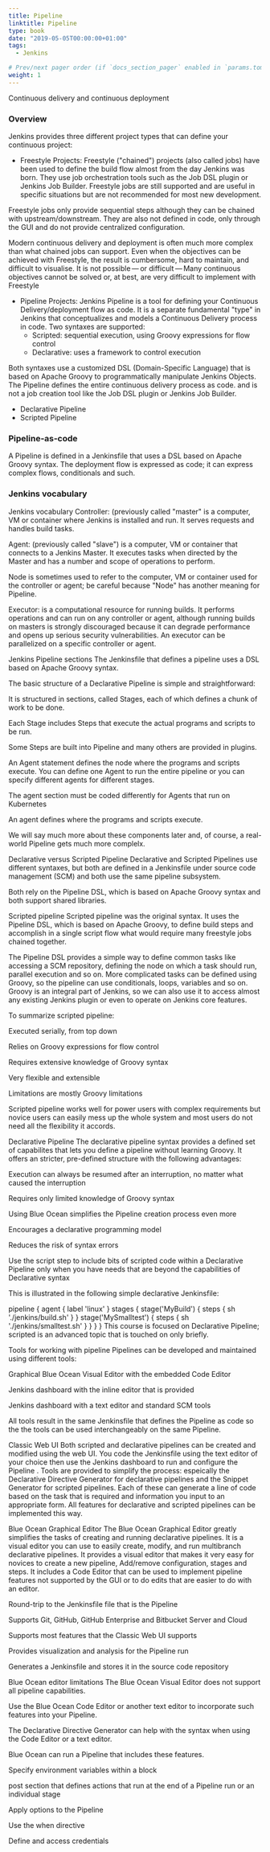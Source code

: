 ```yaml
---
title: Pipeline
linktitle: Pipeline
type: book
date: "2019-05-05T00:00:00+01:00"
tags:
  - Jenkins

# Prev/next pager order (if `docs_section_pager` enabled in `params.toml`)
weight: 1
---
```


Continuous delivery and continuous deployment

<!--more-->

### Overview

Jenkins provides three different project types that can define your continuous project:

* Freestyle Projects: Freestyle ("chained") projects (also called jobs) have been used to define the build flow almost  from the day Jenkins was born. They use job orchestration tools such as the Job DSL plugin or Jenkins Job Builder. Freestyle jobs are still supported and are useful in specific situations but are not recommended for most new development.

Freestyle jobs only provide sequential steps although they can be chained with upstream/downstream. They are also not defined in code, only through the GUI and do not provide centralized configuration.

Modern continuous delivery and deployment is often much more complex than what chained jobs can support. Even when the objectives can be achieved with Freestyle, the result is cumbersome, hard to maintain, and difficult to visualise. It is not possible — or difficult — Many continuous objectives cannot be solved or, at best, are very difficult to implement with Freestyle

* Pipeline Projects: Jenkins Pipeline is a tool for defining your Continuous Delivery/deployment flow as code. It is a separate fundamental "type" in Jenkins that conceptualizes and models a Continuous Delivery process in code. Two syntaxes are supported:
  * Scripted: sequential execution, using Groovy expressions for flow control
  * Declarative: uses a framework to control execution

Both syntaxes use a customized DSL (Domain-Specific Language) that is based on Apache Groovy to programmatically manipulate Jenkins Objects. The Pipeline defines the entire continuous delivery process as code. and is not a job creation tool like the Job DSL plugin or Jenkins Job Builder.

  * Declarative Pipeline
  * Scripted Pipeline

### Pipeline-as-code

A Pipeline is defined in a Jenkinsfile that uses a DSL based on Apache Groovy syntax. The deployment flow is expressed as code; it can express complex flows, conditionals and such.

### Jenkins vocabulary

Jenkins vocabulary
Controller: (previously called "master" is a computer, VM or container where Jenkins is installed and run. It serves requests and handles build tasks.

Agent: (previously called "slave") is a computer, VM or container that connects to a Jenkins Master. It executes tasks when directed by the Master and has a number and scope of operations to perform.

Node is sometimes used to refer to the computer, VM or container used for the controller or agent; be careful because "Node" has another meaning for Pipeline.

Executor: is a computational resource for running builds. It performs operations and can run on any controller or agent, although running builds on masters is strongly discouraged because it can degrade performance and opens up serious security vulnerabilities. An executor can be parallelized on a specific controller or agent.

Jenkins Pipeline sections
The Jenkinsfile that defines a pipeline uses a DSL based on Apache Groovy syntax.

The basic structure of a Declarative Pipeline is simple and straightforward:

It is structured in sections, called Stages, each of which defines a chunk of work to be done.

Each Stage includes Steps that execute the actual programs and scripts to be run.

Some Steps are built into Pipeline and many others are provided in plugins.

An Agent statement defines the node where the programs and scripts execute. You can define one Agent to run the entire pipeline or you can specify different agents for different stages.

The agent section must be coded differently for Agents that run on Kubernetes

An agent defines where the programs and scripts execute.

We will say much more about these components later and, of course, a real-world Pipeline gets much more complelx.

Declarative versus Scripted Pipeline
Declarative and Scripted Pipelines use different syntaxes, but both are defined in a Jenkinsfile under source code management (SCM) and both use the same pipeline subsystem.

Both rely on the Pipeline DSL, which is based on Apache Groovy syntax and both support shared libraries.

Scripted pipeline
Scripted pipeline was the original syntax. It uses the Pipeline DSL, which is based on Apache Groovy, to define build steps and accomplish in a single script flow what would require many freestyle jobs chained together.

The Pipeline DSL provides a simple way to define common tasks like accessing a SCM repository, defining the node on which a task should run, parallel execution and so on. More complicated tasks can be defined using Groovy, so the pipeline can use conditionals, loops, variables and so on. Groovy is an integral part of Jenkins, so we can also use it to access almost any existing Jenkins plugin or even to operate on Jenkins core features.

To summarize scripted pipeline:

Executed serially, from top down

Relies on Groovy expressions for flow control

Requires extensive knowledge of Groovy syntax

Very flexible and extensible

Limitations are mostly Groovy limitations

Scripted pipeline works well for power users with complex requirements but novice users can easily mess up the whole system and most users do not need all the flexibility it accords.

Declarative Pipeline
The declarative pipeline syntax provides a defined set of capabilites that lets you define a pipeline without learning Groovy. It offers an stricter, pre-defined structure with the following advantages:

Execution can always be resumed after an interruption, no matter what caused the interruption

Requires only limited knowledge of Groovy syntax

Using Blue Ocean simplifies the Pipeline creation process even more

Encourages a declarative programming model

Reduces the risk of syntax errors

Use the script step to include bits of scripted code within a Declarative Pipeline only when you have needs that are beyond the capabilities of Declarative syntax

This is illustrated in the following simple declarative Jenkinsfile:

pipeline {
  agent { label 'linux' }
  stages {
    stage('MyBuild') {
      steps {
        sh './jenkins/build.sh'
      }
    }
    stage('MySmalltest') {
      steps {
        sh './jenkins/smalltest.sh'
      }
    }
  }
}
This course is focused on Declarative Pipeline; scripted is an advanced topic that is touched on only briefly.

Tools for working with pipeline
Pipelines can be developed and maintained using different tools:

Graphical Blue Ocean Visual Editor with the embedded Code Editor

Jenkins dashboard with the inline editor that is provided

Jenkins dashboard with a text editor and standard SCM tools

All tools result in the same Jenkinsfile that defines the Pipeline as code so the the tools can be used interchangeably on the same Pipeline.

Classic Web UI
Both scripted and declarative pipelines can be created and modified using the web UI. You code the Jenkinsfile using the text editor of your choice then use the Jenkins dashboard to run and configure the Pipeline . Tools are provided to simplify the process: espeically the Declarative Directive Generator for declarative pipelines and the Snippet Generator for scripted pipelines. Each of these can generate a line of code based on the task that is required and information you input to an appropriate form. All features for declarative and scripted pipelines can be implemented this way.

Blue Ocean Graphical Editor
The Blue Ocean Graphical Editor greatly simplifies the tasks of creating and running declarative pipelines. It is a visual editor you can use to easily create, modify, and run multibranch declarative pipelines. It provides a visual editor that makes it very easy for novices to create a new pipeline, Add/remove configuration, stages and steps. It includes a Code Editor that can be used to implement pipeline features not supported by the GUI or to do edits that are easier to do with an editor.

Round-trip to the Jenkinsfile file that is the Pipeline

Supports Git, GitHub, GitHub Enterprise and Bitbucket Server and Cloud

Supports most features that the Classic Web UI supports

Provides visualization and analysis for the Pipeline run

Generates a Jenkinsfile and stores it in the source code repository

Blue Ocean editor limitations
The Blue Ocean Visual Editor does not support all pipeline capabilities.

Use the Blue Ocean Code Editor or another text editor to incorporate such features into your Pipeline.

The Declarative Directive Generator can help with the syntax when using the Code Editor or a text editor.

Blue Ocean can run a Pipeline that includes these features.

Specify environment variables within a block

post section that defines actions that run at the end of a Pipeline run or an individual stage

Apply options to the Pipeline

Use the when directive

Define and access credentials
